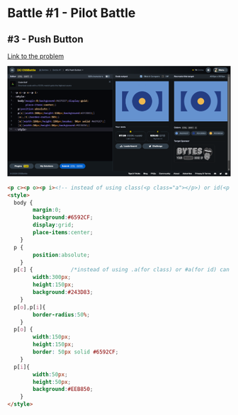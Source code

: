# Battle #1 - Pilot Battle

## #3 - Push Button

[Link to the problem](https://cssbattle.dev/play/3)

![result](./img/3-push-button.png)

```html
<p c><p o><p i><!-- instead of using class(<p class="a"></p>) or id(<p id="a">) simply uses <p a></p> or <p> -->
<style>
  body {
        margin:0;
        background:#6592CF;
        display:grid;
        place-items:center;
    }
  p {
        position:absolute;
    }
  p[c] {            /*instead of using .a(for class) or #a(for id) can be called p[a] with p tag or just [a] with square brackets*/
        width:300px;
        height:150px;
        background:#243D83;
    }
  p[o],p[i]{
        border-radius:50%;
    }
  p[o] {
        width:150px;
        height:150px;
        border: 50px solid #6592CF;
    }
  p[i]{
        width:50px;
        height:50px;
        background:#EEB850;
    }
</style>